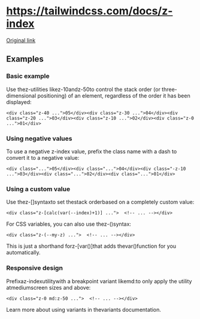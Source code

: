 # https://tailwindcss.com/docs/z-index

[Original link](https://tailwindcss.com/docs/z-index)

## Examples

### Basic example

Use thez-<number>utilities likez-10andz-50to control the stack order (or three-dimensional positioning) of an element, regardless of the order it has been displayed:

```
<div class="z-40 ...">05</div><div class="z-30 ...">04</div><div class="z-20 ...">03</div><div class="z-10 ...">02</div><div class="z-0 ...">01</div>
```

### Using negative values

To use a negative z-index value, prefix the class name with a dash to convert it to a negative value:

```
<div class="...">05</div><div class="...">04</div><div class="-z-10 ...">03</div><div class="...">02</div><div class="...">01</div>
```

### Using a custom value

Use thez-[<value>]syntaxto set thestack orderbased on a completely custom value:

```
<div class="z-[calc(var(--index)+1)] ...">  <!-- ... --></div>
```

For CSS variables, you can also use thez-(<custom-property>)syntax:

```
<div class="z-(--my-z) ...">  <!-- ... --></div>
```

This is just a shorthand forz-[var(<custom-property>)]that adds thevar()function for you automatically.

### Responsive design

Prefixaz-indexutilitywith a breakpoint variant likemd:to only apply the utility atmediumscreen sizes and above:

```
<div class="z-0 md:z-50 ...">  <!-- ... --></div>
```

Learn more about using variants in thevariants documentation.
